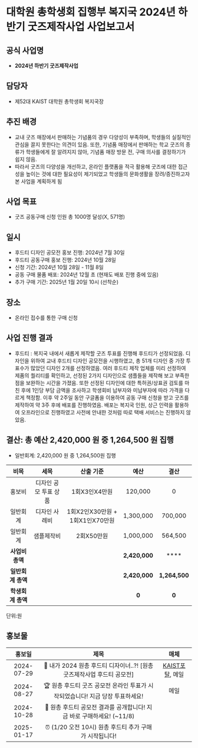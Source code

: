 대학원 총학생회 집행부 복지국 2024년 하반기 굿즈제작사업 사업보고서
===


## 공식 사업명
- **2024년 하반기 굿즈제작사업**


## 담당자
- 제52대 KAIST 대학원 총학생회 복지국장


## 추진 배경
- 교내 굿즈 매장에서 판매하는 기념품의 경우 다양성이 부족하며, 학생들의 실질적인 관심을 끌지 못한다는 의견이 있음. 또한, 기념품 매장에서 판매하는 학교 굿즈의 종류가 학생들에게 잘 알려지지 않아, 기념품 매장 방문 전, 구매 의사를 결정하기가 쉽지 않음.
- 따라서 굿즈의 다양성을 개선하고, 온라인 플랫폼을 적극 활용해 굿즈에 대한 접근성을 높이는 것에 대한 필요성이 제기되었고 학생들의 문화생활을 장려/증진하고자 본 사업을 계획하게 됨

  
## 사업 목표
- 굿즈 공동구매 신청 인원 총 1000명 달성(X, 571명)


## 일시
- 후드티 디자인 공모전 홍보 진행: 2024년 7월 30일
- 후드티 공동구매 홍보 진행: 2024년 10월 28일
- 신청 기간: 2024년 10월 28일 - 11월 8일
- 공동 구매 물품 배포: 2024년 12월 초 (현재도 배포 진행 중에 있음)
- 추가 구매 기간: 2025년 1월 20일 10시 (선착순)

  
## 장소
- 온라인 접수를 통한 구매 신청

  
## 사업 진행 결과
- 후드티 : 복지국 내에서 새롭게 제작할 굿즈 투표를 진행해 후드티가 선정되었음. 디자인을 위하여 교내 후드티 디자인 공모전을 시행하였고, 총 51개 디자인 중 가장 투표수가 많았던 디자인 2개를 선정하였음. 여러 후드티 제작 업체를 미리 선정하여 제품의 퀄리티를 확인하고, 선정된 2가지 디자인으로 샘플들을 제작해 보고 부족한 점을 보완하는 시간을 가졌음. 또한 선정된 디자인에 대한 특허권/상표권 검토를 마친 후에 1인당 부담 금액을 조사하고 학생회비 납부자와 미납부자에 따라 가격을 다르게 책정함. 이후 약 2주일 동안 구글폼을 이용하여 공동 구매 신청을 받고 굿즈를 제작하여 약 3주 후에 배포를 진행하였음. 배포는 복지국 인원, 상근 인력을 활용하여 오프라인으로 진행하였고 사전에 안내한 것처럼 따로 택배 서비스는 진행하지 않았음.

  
## 결산: 총 예산 2,420,000 원 중 1,264,500 원 집행
- 일반회계: 2,420,000 원 중 1,264,500원 집행

| **비목** | **세목** | **산출 기준** | **예산** | **결산** |
|:----------:|:------------:|:--------:|:--------:|:--------:|
|홍보비| 디자인 공모 투표 상품 | 1회X3인X4만원 | 120,000 | 0 | 
|일반회계| 디자인 사례비 | 1회X2인X30만원 + 1회X1인X70만원 | 1,300,000 | 700,000 |
|일반회계| 샘플제작비 | 2회X50만원 | 1,000,000 | 564,500 |
| **사업비 총액** | | | **2,420,000** | **** |
| **일반회계 총액** | | | **2,420,000** | **1,264,500** |
| **학생회계 총액** | | |**0** | **0** |


단위:원


## 홍보물

| **홍보일** | **제목** | **매체** |
|:----------:|:------------:|:--------:|
|2024-07-29|🎨 내가 2024 원총 후드티 디자이너..?! [원총 굿즈제작사업 후드티 공모전] | [KAIST포탈](https://portal.kaist.ac.kr/kaist/portal/board/ntc/1020#11722399375428), 메일
|2024-08-27| 🏆 원총 후드티 굿즈 공모전 온라인 투표가 시작되었습니다! 지금 당장 투표하세요! | 메일
|2024-10-28|👕 원총 후드티 공모전 결과를 공개합니다! 지금 바로 구매하세요! (~11/8) | |KAIST포탈](https://portal.kaist.ac.kr/kaist/portal/board/ntc/1020#11730100699302), 메일
|2025-01-17|⏰ (1/20 오전 10시) 원총 후드티 추가 구매가 시작됩니다! | |KAIST포탈](https://portal.kaist.ac.kr/kaist/portal/board/ntc/29#17371042674030), 메일
